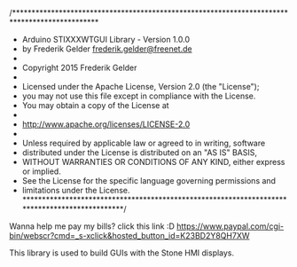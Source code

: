 /**********************************************************************************************
 * Arduino STIXXXWTGUI Library - Version 1.0.0
 * by Frederik Gelder <frederik.gelder@freenet.de>
 *
 * Copyright 2015 Frederik Gelder
 *
 * Licensed under the Apache License, Version 2.0 (the "License");
 * you may not use this file except in compliance with the License.
 * You may obtain a copy of the License at
 *
 * http://www.apache.org/licenses/LICENSE-2.0
 *
 * Unless required by applicable law or agreed to in writing, software
 * distributed under the License is distributed on an "AS IS" BASIS,
 * WITHOUT WARRANTIES OR CONDITIONS OF ANY KIND, either express or implied.
 * See the License for the specific language governing permissions and
 * limitations under the License.
 **********************************************************************************************/

Wanna help me pay my bills?
click this link :D https://www.paypal.com/cgi-bin/webscr?cmd=_s-xclick&hosted_button_id=K23BD2Y8QH7XW

 
This library is used to build GUIs with the Stone HMI displays.
